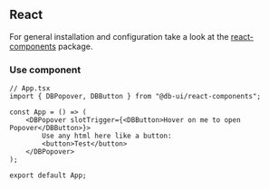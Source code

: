 ## React

For general installation and configuration take a look at the [react-components](https://www.npmjs.com/package/@db-ui/react-components) package.

### Use component

```tsx App.tsx
// App.tsx
import { DBPopover, DBButton } from "@db-ui/react-components";

const App = () => (
	<DBPopover slotTrigger={<DBButton>Hover on me to open Popover</DBButton>}>
		Use any html here like a button:
		<button>Test</button>
	</DBPopover>
);

export default App;
```
